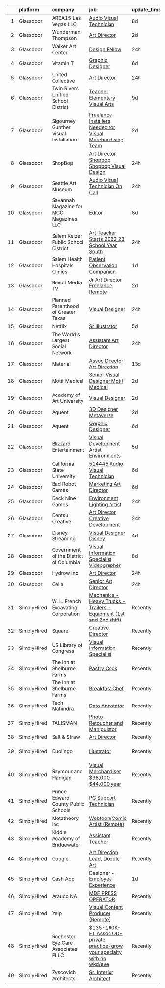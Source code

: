 

|    | platform    | company                                  | job                                                                                                                                                                                                                                                                                                                                                                                                                                                                                                                                                                                                                                                                                                                                                                                                                                                                                                                                                                                                                                                                                                                                                     | update_time   | location                  |
|---:|:------------|:-----------------------------------------|:--------------------------------------------------------------------------------------------------------------------------------------------------------------------------------------------------------------------------------------------------------------------------------------------------------------------------------------------------------------------------------------------------------------------------------------------------------------------------------------------------------------------------------------------------------------------------------------------------------------------------------------------------------------------------------------------------------------------------------------------------------------------------------------------------------------------------------------------------------------------------------------------------------------------------------------------------------------------------------------------------------------------------------------------------------------------------------------------------------------------------------------------------------|:--------------|:--------------------------|
|  1 | Glassdoor   | AREA15 Las Vegas  LLC                    | [Audio Visual Technician](https://www.glassdoor.com/partner/jobListing.htm?pos=101&ao=1110586&s=58&guid=00000180ff27c2748ee72307d3b5bca7&src=GD_JOB_AD&t=SR&vt=w&cs=1_7ba30302&cb=1653548237892&jobListingId=1007870265604&cpc=320F474EFE2ECF9F&jrtk=3-0-1g3vifglqq6r7801-1g3vifgmaq06h800-68ff0c49bd6cd990--6NYlbfkN0AxBpcpHdbft5DAzsU654jJBBeyUln-6tcmC3MQbJI8xZFDSIU0w9fXcEXE77eTUYCRIo4TfW3SIcT_nu-hwCwZTgOaWyuy8N1X5HrMsWOnLvvn_z8W27zUzjgwMRka0xFir95N6-YQ1UufxeiBzuzK_zWfUFp6FSh6-zTpuq2YJ7hLp6Qqf7v1FK6gexWSiXXJTXthVQ2NfQ8KD4SlUYI8ZGRZDNKWLqYk8hx8ahTxs5u5psEOxuhkdjec_VtmbOgu256uMV5lyyay4d8IR8iHXbKDPUqQHpgK9Ws2gwsN9Or51CnGjR50DhxZ5AC8dyr7sD4aD4aueSRvdpRoJUGWaRLyBvM2jqYoBTTWVJFhwwxsgBKChsyLr6xBLUAYj864z5NNwFNGomNtUr8cFN0Fu84bilxdaSMYx_H24u4jJwCErYluCErRq-V3-ZS6bv90R_zPPX-jacBtujtgIdil5AU6We9Pi7oABb5pIL95eKXuMnBuhbVx)                                                                                                                                                                                                                                                                                                           | 8d            | Las Vegas, NV             |
|  2 | Glassdoor   | Wunderman Thompson                       | [Art Director](https://www.glassdoor.com/partner/jobListing.htm?pos=117&ao=1136043&s=58&guid=00000180ff27c2748ee72307d3b5bca7&src=GD_JOB_AD&t=SR&vt=w&cs=1_225f7300&cb=1653548237894&jobListingId=1007886756527&jrtk=3-0-1g3vifglqq6r7801-1g3vifgmaq06h800-0602c31314ee2a5d-)                                                                                                                                                                                                                                                                                                                                                                                                                                                                                                                                                                                                                                                                                                                                                                                                                                                                           | 2d            | New York, NY              |
|  3 | Glassdoor   | Walker Art Center                        | [Design Fellow](https://www.glassdoor.com/partner/jobListing.htm?pos=123&ao=1136043&s=58&guid=00000180ff27c2748ee72307d3b5bca7&src=GD_JOB_AD&t=SR&vt=w&cs=1_283572b5&cb=1653548237894&jobListingId=1007892609966&jrtk=3-0-1g3vifglqq6r7801-1g3vifgmaq06h800-07b9a07fb7664593-)                                                                                                                                                                                                                                                                                                                                                                                                                                                                                                                                                                                                                                                                                                                                                                                                                                                                          | 24h           | Minneapolis, MN           |
|  4 | Glassdoor   | Vitamin T                                | [Graphic Designer](https://www.glassdoor.com/partner/jobListing.htm?pos=108&ao=1110586&s=58&guid=00000180ff27c2748ee72307d3b5bca7&src=GD_JOB_AD&t=SR&vt=w&cs=1_8d1a6cc3&cb=1653548237893&jobListingId=1007877187329&cpc=3BA4CE39D5B5DEF5&jrtk=3-0-1g3vifglqq6r7801-1g3vifgmaq06h800-a904d3ba8a45659f--6NYlbfkN0DMrcEu7yrtATojKJA7cEzGQ3FdRGWLh0CZQInL4ECGI6k5tN82kdM0OKoro5eXmjrufZqZtXfByh95POie7Dk4LU8AtDKfROUtvhwyHSRX0BPiC4O9LsMimw_JRRO4mI7EgKB9dPnx7FcR5W7gjg1_OSVrvxRwmVUfNlu4UljO7vHY_3uWtCteABkRGUe9KWQDS1g8hz1QTBXf1MnmVW-T5GYD4x4A__ruAL5UjQvfSedJQPYJs_hKHfmXcMsS5LfbgqbR8radKy7GntXRrAlIyWN3PD-YYs_s7FQMuDwJFaNg1De9QJhROEXte-8KuWMIFKTaKnAGtZlptByS-DyLE8wkL0bE3kijzOKGsseYHX0NmdjSCJ9b9jVPtkk6mmEabgsZ7GLPzhomE9EVksDVG2Im26GMHpVs0uyQvn4km67mQURQ9qmgnVghZnSW86YjSK7fvTpctr1qsfV2YOst)                                                                                                                                                                                                                                                                                                                                                  | 6d            | Remote                    |
|  5 | Glassdoor   | United Collective                        | [Art Director](https://www.glassdoor.com/partner/jobListing.htm?pos=102&ao=1110586&s=58&guid=00000180ff27c2748ee72307d3b5bca7&src=GD_JOB_AD&t=SR&vt=w&cs=1_fb31c464&cb=1653548237892&jobListingId=1007891627197&cpc=AECEB822CA110EBC&jrtk=3-0-1g3vifglqq6r7801-1g3vifgmaq06h800-b215969f490e5aa0--6NYlbfkN0AZhccrYCUSJlZEde1UnGXnwlG1V9FU8luw-eezWnVYr_TjwKh1ZGohuJHFN-lR5wYluKBjqnX_gCG4N22BsYneFOenQLRIQcPxapwTjjv5CNPyTi62cq0C7wT6mOIwWPmlt5qVDuwQoNKcBUKsHa_R_Y4RrnN_6Yhnt9H4Q1dSKNOgLXcT1c93057-HYcxzoFhJLwDqTPH_nh5o6Zp9YIq_rL_CeatuJ_9xIo_vfdXZuq1sza5k9-4GZQkQ_0fcln6ae7POepsyppt_biGip_l5-bLdeLgu5Sxj9KW_Bozm77G05sK_IK-0kEpMpaw4YPe8_xglZYmXvT7JSJkOKADab8IzsoXWbweyYYtFv8W1FRRzRGP8gU8Gybm2Vk58HtVGeQ5exZkO7ZeGRYDAvy4A4Hq2IamUV1BrHcFjGwN9lwcd7igVCY-6YiQI1JtDzFB_eK1FSddp1IeBhiVnGJ-ehivk792-JaUEqbiHo4zGiwNXr0MP_PxC7S4uS2CmN0BNiJNK10pww%3D%3D)                                                                                                                                                                                                                                                                                          | 24h           | Huntington Beach, CA      |
|  6 | Glassdoor   | Twin Rivers Unified School District      | [Teacher   Elementary Visual Arts](https://www.glassdoor.com/partner/jobListing.htm?pos=125&ao=1136043&s=58&guid=00000180ff27c2748ee72307d3b5bca7&src=GD_JOB_AD&t=SR&vt=w&cs=1_39c8dfdc&cb=1653548237894&jobListingId=1007867209041&jrtk=3-0-1g3vifglqq6r7801-1g3vifgmaq06h800-6a5815b4c2ff203c-)                                                                                                                                                                                                                                                                                                                                                                                                                                                                                                                                                                                                                                                                                                                                                                                                                                                       | 9d            | McClellan, CA             |
|  7 | Glassdoor   | Sigourney Gunther Visual Installation    | [Freelance Installers Needed for Visual Merchandising Team](https://www.glassdoor.com/partner/jobListing.htm?pos=109&ao=1136043&s=58&guid=00000180ff27c2748ee72307d3b5bca7&src=GD_JOB_AD&t=SR&vt=w&ea=1&cs=1_d7725d61&cb=1653548237893&jobListingId=1007886543963&jrtk=3-0-1g3vifglqq6r7801-1g3vifgmaq06h800-cd90db44e6a8ac40-)                                                                                                                                                                                                                                                                                                                                                                                                                                                                                                                                                                                                                                                                                                                                                                                                                         | 2d            | Bal Harbour, FL           |
|  8 | Glassdoor   | ShopBop                                  | [Art Director  Shopbop  Shopbop Visual Design](https://www.glassdoor.com/partner/jobListing.htm?pos=116&ao=1136043&s=58&guid=00000180ff27c2748ee72307d3b5bca7&src=GD_JOB_AD&t=SR&vt=w&cs=1_46f980f0&cb=1653548237894&jobListingId=1007892953042&jrtk=3-0-1g3vifglqq6r7801-1g3vifgmaq06h800-705f06629871c303-)                                                                                                                                                                                                                                                                                                                                                                                                                                                                                                                                                                                                                                                                                                                                                                                                                                           | 24h           | Remote                    |
|  9 | Glassdoor   | Seattle Art Museum                       | [Audio Visual Technician On Call](https://www.glassdoor.com/partner/jobListing.htm?pos=120&ao=1136043&s=58&guid=00000180ff27c2748ee72307d3b5bca7&src=GD_JOB_AD&t=SR&vt=w&cs=1_c753b683&cb=1653548237894&jobListingId=1007893853351&jrtk=3-0-1g3vifglqq6r7801-1g3vifgmaq06h800-3972cc9435f607e5-)                                                                                                                                                                                                                                                                                                                                                                                                                                                                                                                                                                                                                                                                                                                                                                                                                                                        | 24h           | Seattle, WA               |
| 10 | Glassdoor   | Savannah Magazine for MCC Magazines  LLC | [Editor](https://www.glassdoor.com/partner/jobListing.htm?pos=103&ao=1110586&s=58&guid=00000180ff27c2748ee72307d3b5bca7&src=GD_JOB_AD&t=SR&vt=w&ea=1&cs=1_fdcb1af6&cb=1653548237893&jobListingId=1007869491442&cpc=5E31031E1AFF45A7&jrtk=3-0-1g3vifglqq6r7801-1g3vifgmaq06h800-2a68b48a9e70c5ee--6NYlbfkN0DsM7MRoR6mGcOzXJiXNgbNnqHdEWyX0qsd-BnMskj0mUMdnr-yJeDT8yYHE7W0IJmVhuqxmbGOa9T6M5mHgwNt1hsgebGv_vQKAezgeQVgXP9iEp2uI_SxvHPiRuHGOp8mxPrwz7RngCErL3KLLLKrGTGCI3LYA-p3qeqw5PWXE_qYBDLxXOFK0tl2ZYYZw-cbGUbHcqYNO5leGuR-M9Xj2-ZknX_IdSRaX6XpBKmZLsc0GHEtC0a2b4a1QPI8aX15R6GbtR303jyLs2Cv28fA8IPEFNNxnrJDS15s32Is9fpnZs7TOjZ8oNLGYGNY1N5C4F_2Z4QUwpS5Tl7JCxcVV-Rng7kF2nQoLwmwf2lCRsIVdvtiieem8VvJEsKip96u8EQpYo6l1LdDU27fgjxi6_6o3nzfmeN4uaGxEkYSXhlZzmy6pW17opciow-byk4_H6pCNjxSDZwsYhD4RjyMAAsiTwKGAaD6CqQg7pnB1Q%3D%3D)                                                                                                                                                                                                                                                                                                                           | 8d            | Savannah, GA              |
| 11 | Glassdoor   | Salem Keizer Public School District      | [Art Teacher   Starts 2022 23 School Year  South](https://www.glassdoor.com/partner/jobListing.htm?pos=110&ao=1136043&s=58&guid=00000180ff27c2748ee72307d3b5bca7&src=GD_JOB_AD&t=SR&vt=w&cs=1_441a6912&cb=1653548237893&jobListingId=1007893609204&jrtk=3-0-1g3vifglqq6r7801-1g3vifgmaq06h800-f583bfaa80561348-)                                                                                                                                                                                                                                                                                                                                                                                                                                                                                                                                                                                                                                                                                                                                                                                                                                        | 24h           | Marion, OR                |
| 12 | Glassdoor   | Salem Health Hospitals   Clinics         | [Patient Observation Companion](https://www.glassdoor.com/partner/jobListing.htm?pos=128&ao=1136043&s=58&guid=00000180ff27c2748ee72307d3b5bca7&src=GD_JOB_AD&t=SR&vt=w&cs=1_dc17210e&cb=1653548237895&jobListingId=1007890796282&jrtk=3-0-1g3vifglqq6r7801-1g3vifgmaq06h800-91ec04f3885e4957-)                                                                                                                                                                                                                                                                                                                                                                                                                                                                                                                                                                                                                                                                                                                                                                                                                                                          | 1d            | Salem, OR                 |
| 13 | Glassdoor   | Revolt Media   TV                        | [Jr  Art Director  Freelance    Remote](https://www.glassdoor.com/partner/jobListing.htm?pos=114&ao=1136043&s=58&guid=00000180ff27c2748ee72307d3b5bca7&src=GD_JOB_AD&t=SR&vt=w&ea=1&cs=1_8135bd31&cb=1653548237894&jobListingId=1007887236754&jrtk=3-0-1g3vifglqq6r7801-1g3vifgmaq06h800-cee8a7d429f15fea-)                                                                                                                                                                                                                                                                                                                                                                                                                                                                                                                                                                                                                                                                                                                                                                                                                                             | 2d            | Los Angeles, CA           |
| 14 | Glassdoor   | Planned Parenthood of Greater Texas      | [Visual Designer](https://www.glassdoor.com/partner/jobListing.htm?pos=119&ao=1136043&s=58&guid=00000180ff27c2748ee72307d3b5bca7&src=GD_JOB_AD&t=SR&vt=w&cs=1_4dd07a76&cb=1653548237894&jobListingId=1007892953765&jrtk=3-0-1g3vifglqq6r7801-1g3vifgmaq06h800-c5d9722d2779e937-)                                                                                                                                                                                                                                                                                                                                                                                                                                                                                                                                                                                                                                                                                                                                                                                                                                                                        | 24h           | Austin, TX                |
| 15 | Glassdoor   | Netflix                                  | [Sr  Illustrator](https://www.glassdoor.com/partner/jobListing.htm?pos=111&ao=1136043&s=58&guid=00000180ff27c2748ee72307d3b5bca7&src=GD_JOB_AD&t=SR&vt=w&cs=1_0b309864&cb=1653548237894&jobListingId=1007880312763&jrtk=3-0-1g3vifglqq6r7801-1g3vifgmaq06h800-aba62c5e690865f5-)                                                                                                                                                                                                                                                                                                                                                                                                                                                                                                                                                                                                                                                                                                                                                                                                                                                                        | 5d            | Remote                    |
| 16 | Glassdoor   | The World s Largest Social Network       | [Assistant Art Director](https://www.glassdoor.com/partner/jobListing.htm?pos=105&ao=1110586&s=58&guid=00000180ff27c2748ee72307d3b5bca7&src=GD_JOB_AD&t=SR&vt=w&ea=1&cs=1_22707e0e&cb=1653548237893&jobListingId=1007893754615&cpc=F4EED0218A761C36&jrtk=3-0-1g3vifglqq6r7801-1g3vifgmaq06h800-c8fd89e0875b1b4f--6NYlbfkN0DSgjPPcnEdvoK3uuxfISLALE6pB1FR7YSHOr_tSg5_QGIhoz_2VqUepdcKLBLI_zQ4dfL_mMshOos95en_JIyx8E4GpGx4iJ6E0RzPegVSF8WH4jq5WR5meCYmXttGw0DeMdx-IMQQGKFTgFBbFk46SNDaD6jxyQsfJvpjhru_I-nAPlEXU4kwEjPj1b4DG1GGV7iXpO4yaWchyJZboktugt-BHXtdeAlRvILwyaj0uVz_A3d9YbaLj53yyx8OZvKTYahSoKw7E0rvCd2KHeyTUtlF-x-89q6Cmak4qUZeBySh1YCuq3RFTxRh97jh1hzonnQoaJkybe2w-96m7O8OkZqWh52vCAGhBTdVuFs09Cb29LZtGaE8mw8hwYcSmX-q0WnxB71wBQixybzZMM7-yw_ICP5JZPjdzGY-QYtheF5YfYYwSV_8PRtnyig0f2Btcly5t9wGVuxSZ5ZG95wAUhW--zULxOGS-fh1E6nFFiLg3YKOothdzcqEb8_AHzrjiBAPwG8IStP9BC1bxSlFqubmzIBzlzFEItaidrxdH54CjhLnLQHPF3gDqM380HiI4Sk7JFS3dsf5N6g8ppD7mDAG8x7JVxM%3D)                                                                                                                                                                                         | 24h           | Los Angeles, CA           |
| 17 | Glassdoor   | Material                                 | [Assoc  Director  Art Direction](https://www.glassdoor.com/partner/jobListing.htm?pos=126&ao=1136043&s=58&guid=00000180ff27c2748ee72307d3b5bca7&src=GD_JOB_AD&t=SR&vt=w&cs=1_f3f95c6f&cb=1653548237894&jobListingId=1007858333794&jrtk=3-0-1g3vifglqq6r7801-1g3vifgmaq06h800-bc7a401be3ad9d5d-)                                                                                                                                                                                                                                                                                                                                                                                                                                                                                                                                                                                                                                                                                                                                                                                                                                                         | 13d           | Remote                    |
| 18 | Glassdoor   | Motif Medical                            | [Senior Visual Designer   Motif Medical](https://www.glassdoor.com/partner/jobListing.htm?pos=124&ao=1136043&s=58&guid=00000180ff27c2748ee72307d3b5bca7&src=GD_JOB_AD&t=SR&vt=w&cs=1_f9a0a2ae&cb=1653548237894&jobListingId=1007886803509&jrtk=3-0-1g3vifglqq6r7801-1g3vifgmaq06h800-5097aa4e3d953b05-)                                                                                                                                                                                                                                                                                                                                                                                                                                                                                                                                                                                                                                                                                                                                                                                                                                                 | 2d            | Asheville, NC             |
| 19 | Glassdoor   | Academy of Art University                | [Visual Designer](https://www.glassdoor.com/partner/jobListing.htm?pos=130&ao=1136043&s=58&guid=00000180ff27c2748ee72307d3b5bca7&src=GD_JOB_AD&t=SR&vt=w&cs=1_74d621ba&cb=1653548237900&jobListingId=1007887273409&jrtk=3-0-1g3vifglqq6r7801-1g3vifgmaq06h800-e26ba85fdd71777b-)                                                                                                                                                                                                                                                                                                                                                                                                                                                                                                                                                                                                                                                                                                                                                                                                                                                                        | 2d            | Remote                    |
| 20 | Glassdoor   | Aquent                                   | [3D Designer Metaverse](https://www.glassdoor.com/partner/jobListing.htm?pos=106&ao=1110586&s=58&guid=00000180ff27c2748ee72307d3b5bca7&src=GD_JOB_AD&t=SR&vt=w&cs=1_8e7df778&cb=1653548237893&jobListingId=1007886056639&cpc=654405A9B1E0A9F5&jrtk=3-0-1g3vifglqq6r7801-1g3vifgmaq06h800-14aa0cad468b6434--6NYlbfkN0DMrcEu7yrtATojKJA7cEzGQ3FdRGWLh0CZQInL4ECGI9gD0Wolx9R2EDT7B77c2cTOkqdPPTYkDVyLVTMGgquo8-bW2Wreiha8aW8KA5H5On8A5p21At5MVpdm7_K3oMiZi5EkWnNyrft4BYW92PgGQjQSKbZDUzrGaH7LvlgHbT8aNn6dq8ATvW9JcFkkMjQnquaYS1KPKtQ07ZMpTS1PqlTzbP2X883QiTALhkm6imi9BHxkG_Ih7o77UMTlT7rJJK7V8bqWZ62bzYT_YN-nh8lGNMk5Y9dl3rwnASPjj3-khQaRKu-aQyZHHlDqYcTMtZWivj3a81clGiEnfc4_bvZms7TJpVZeINyDwdkc1BKs7odcstg4PYwp9NxfCWUXvhadi2JHo_lzrJaQKELpBs8TpeUhQl_jzVqR5bE3wul3_X5O4nZXg7tZRgkJNGCp9E0AdEMU31yp4wZvQqLJ30f9gEvJSJgpXNLpdRjn2c2tf1tuvSu7V7KIm3Bui2w%3D)                                                                                                                                                                                                                                                                                               | 2d            | Remote                    |
| 21 | Glassdoor   | Aquent                                   | [Graphic Designer](https://www.glassdoor.com/partner/jobListing.htm?pos=107&ao=1110586&s=58&guid=00000180ff27c2748ee72307d3b5bca7&src=GD_JOB_AD&t=SR&vt=w&cs=1_9f823076&cb=1653548237893&jobListingId=1007877306846&cpc=AC285F3A3ECA6BB0&jrtk=3-0-1g3vifglqq6r7801-1g3vifgmaq06h800-6481c9cdaf4baded--6NYlbfkN0DMrcEu7yrtATojKJA7cEzGQ3FdRGWLh0CZQInL4ECGI9gD0Wolx9R2EDT7B77c2cTyQDkqyA_RLZ2dQJPcGTFe5uBIYcfU2tr4e68Tm3MpsOkProIf1YDLd3CCJc0_dd97A9BMhT6qrNPagmMo6aJfw-XVQ8yC-bFCjPxmQEvppG-X4VBjDSJ8Yt2hcQLN7zB9xaxJrOe7Yu4Rs6dTQUgf2clmcVFxKKAa3bFy_qFC9BU18b78_Zt_nt2qLVY2Ck02Hb6TdP9cZezf15FrCQ0xl1hrMgtivNHqSMCURZZiHHDGpoG6TgMRv-LvEmNdPO-ktpLOuq_jeeH0LQaSxZumnGithOzSBPmD7sR9fj5u1tQ7apK5VJ3-ZY8R9XdOam5Z9HXgrn9DseTnCFxltRYuSdniZuRK8z14fVCuAsVTDFRYx8IB18Fu4eXoPyYRKIfL7K-RDQI2iw%3D%3D)                                                                                                                                                                                                                                                                                                                                                      | 6d            | Remote                    |
| 22 | Glassdoor   | Blizzard Entertainment                   | [Visual Development Artist  Environments](https://www.glassdoor.com/partner/jobListing.htm?pos=112&ao=1136043&s=58&guid=00000180ff27c2748ee72307d3b5bca7&src=GD_JOB_AD&t=SR&vt=w&cs=1_8156fe8c&cb=1653548237894&jobListingId=1007880258083&jrtk=3-0-1g3vifglqq6r7801-1g3vifgmaq06h800-6cde3f94c0fd2700-)                                                                                                                                                                                                                                                                                                                                                                                                                                                                                                                                                                                                                                                                                                                                                                                                                                                | 5d            | Irvine, CA                |
| 23 | Glassdoor   | California State University              | [514445   Audio Visual Technician](https://www.glassdoor.com/partner/jobListing.htm?pos=118&ao=1136043&s=58&guid=00000180ff27c2748ee72307d3b5bca7&src=GD_JOB_AD&t=SR&vt=w&cs=1_79f4adff&cb=1653548237894&jobListingId=1007877013024&jrtk=3-0-1g3vifglqq6r7801-1g3vifgmaq06h800-3d570f0b3a4ff61e-)                                                                                                                                                                                                                                                                                                                                                                                                                                                                                                                                                                                                                                                                                                                                                                                                                                                       | 6d            | Fullerton, CA             |
| 24 | Glassdoor   | Bad Robot Games                          | [Marketing Art Director](https://www.glassdoor.com/partner/jobListing.htm?pos=121&ao=1136043&s=58&guid=00000180ff27c2748ee72307d3b5bca7&src=GD_JOB_AD&t=SR&vt=w&cs=1_b84f9485&cb=1653548237894&jobListingId=1007877926118&jrtk=3-0-1g3vifglqq6r7801-1g3vifgmaq06h800-60013a5818669ab2-)                                                                                                                                                                                                                                                                                                                                                                                                                                                                                                                                                                                                                                                                                                                                                                                                                                                                 | 6d            | Santa Monica, CA          |
| 25 | Glassdoor   | Deck Nine Games                          | [Environment Lighting Artist](https://www.glassdoor.com/partner/jobListing.htm?pos=129&ao=1136043&s=58&guid=00000180ff27c2748ee72307d3b5bca7&src=GD_JOB_AD&t=SR&vt=w&ea=1&cs=1_7b188183&cb=1653548237895&jobListingId=1007893083665&jrtk=3-0-1g3vifglqq6r7801-1g3vifgmaq06h800-de8e5e6fa0efe412-)                                                                                                                                                                                                                                                                                                                                                                                                                                                                                                                                                                                                                                                                                                                                                                                                                                                       | 24h           | Remote                    |
| 26 | Glassdoor   | Dentsu Creative                          | [Art Director  Creative Development](https://www.glassdoor.com/partner/jobListing.htm?pos=127&ao=1136043&s=58&guid=00000180ff27c2748ee72307d3b5bca7&src=GD_JOB_AD&t=SR&vt=w&cs=1_337d036c&cb=1653548237895&jobListingId=1007893842423&jrtk=3-0-1g3vifglqq6r7801-1g3vifgmaq06h800-ab13267355ebdb86-)                                                                                                                                                                                                                                                                                                                                                                                                                                                                                                                                                                                                                                                                                                                                                                                                                                                     | 24h           | San Francisco, CA         |
| 27 | Glassdoor   | Disney Streaming                         | [Visual Designer   Disney ](https://www.glassdoor.com/partner/jobListing.htm?pos=113&ao=1136043&s=58&guid=00000180ff27c2748ee72307d3b5bca7&src=GD_JOB_AD&t=SR&vt=w&cs=1_a2ba27cc&cb=1653548237894&jobListingId=1007881333230&jrtk=3-0-1g3vifglqq6r7801-1g3vifgmaq06h800-89f0a7ea6b033065-)                                                                                                                                                                                                                                                                                                                                                                                                                                                                                                                                                                                                                                                                                                                                                                                                                                                              | 4d            | New York, NY              |
| 28 | Glassdoor   | Government of the District of Columbia   | [Visual Information Specialist  Videographer ](https://www.glassdoor.com/partner/jobListing.htm?pos=115&ao=1136043&s=58&guid=00000180ff27c2748ee72307d3b5bca7&src=GD_JOB_AD&t=SR&vt=w&cs=1_557bcfd1&cb=1653548237894&jobListingId=1007870682239&jrtk=3-0-1g3vifglqq6r7801-1g3vifgmaq06h800-c08e4b1d0076d62c-)                                                                                                                                                                                                                                                                                                                                                                                                                                                                                                                                                                                                                                                                                                                                                                                                                                           | 8d            | Washington, DC            |
| 29 | Glassdoor   | Hydrow  Inc                              | [Art Director](https://www.glassdoor.com/partner/jobListing.htm?pos=122&ao=1136043&s=58&guid=00000180ff27c2748ee72307d3b5bca7&src=GD_JOB_AD&t=SR&vt=w&cs=1_5a8cb9e0&cb=1653548237894&jobListingId=1007892929950&jrtk=3-0-1g3vifglqq6r7801-1g3vifgmaq06h800-a01f4ac20112847e-)                                                                                                                                                                                                                                                                                                                                                                                                                                                                                                                                                                                                                                                                                                                                                                                                                                                                           | 24h           | Boston, MA                |
| 30 | Glassdoor   | Cella                                    | [Senior Art Director](https://www.glassdoor.com/partner/jobListing.htm?pos=104&ao=1110586&s=58&guid=00000180ff27c2748ee72307d3b5bca7&src=GD_JOB_AD&t=SR&vt=w&cs=1_18434957&cb=1653548237892&jobListingId=1007892665403&cpc=654405A9B1E0A9F5&jrtk=3-0-1g3vifglqq6r7801-1g3vifgmaq06h800-cf3d92489477b1fb--6NYlbfkN0ABL5jwqrJX8j4-zsE1pdctockIOMh3bUiDojLxDHSgfnyfdrl215GIT9Vdrv6w9UmbdCrl0JRumbhYMqPkHJTa4m_F6yoMFvuNdFk4uSK1JZStyQE2i3j6gZT4_uEleeuuN3ng1liH4YDGTU6WLUiNz2yF4CKqBRZAXfcq8nQ7fJQzv03O36vgZhv1RIsUsFo9dn6vgpAS5yy7c9Hhf6QkLCYH-FtEt-tNclSIo2F97QngrWbZGKiSObN0Ojd4v2S4zoFyHHR7zAL_WDXUgOM2vNmzkWVG4dNwpPlahebbZ9GDrtQwRLEXqa1vwHTha5Pyf7QrlbQfy1PTb1udZYzuqS0-eeUuTgMZI72vxj3IFkQ0Wy3IWeNEqjtAv-7mtCQXeJaF89HpNM5tHmoLwTFLariH5o6j_RRydXlv1m0oISvK0zh9ctGtGLBJpaWk8EodrGPZty0Cc0CTZSbAIPMMhBRfwkzYbvC2yA5QHO6OaeM41XMIYx9nWHai7_hFNq8zjeZnu9m8QrWJr-KmTZsCAuc1LTc5Mv0zjDSb3ZSaheJ965TbFZoj-VUDvDERUtLgJiA77W8h0ta7xfvRo_O0cywXI5n2rv-vubp6dAQ-UzQ0myaVwohemtN2PEZ6jW3jSbCDInOCbJxIKfOFGUDkIdGLU-8ddgxnEhZbIdhoy8ht8Ek-zG3vOczCZJWpLG7p3UW5-uFcNKEKn3cTFbvcbIDW6IhN0bhva1RKL943gHwtDV9E9FOZcbLbvKg8pkMXLF6YcQDIQ-IJtn9TudKlWVyW7oDFANM%3D) | 24h           | Minneapolis, MN           |
| 31 | SimplyHired | W. L. French Excavating Corporation      | [Mechanics - Heavy Trucks - Trailers - Equipment (1st and 2nd shift)](https://www.simplyhired.com/job/JeBNMPD7rXWSR09vSkPEKGSSg1E3txDwtJ2nGulByPSyjIlVzHdB2w?q=visual+art)                                                                                                                                                                                                                                                                                                                                                                                                                                                                                                                                                                                                                                                                                                                                                                                                                                                                                                                                                                              | Recently      | North Billerica, MA       |
| 32 | SimplyHired | Square                                   | [Creative Director](https://www.simplyhired.com/job/vq9eYmY859zLXxjY_lnJHLI2Og6xxt3JXhQMPAVkTXYPH-lxwGHLSQ?q=visual+art)                                                                                                                                                                                                                                                                                                                                                                                                                                                                                                                                                                                                                                                                                                                                                                                                                                                                                                                                                                                                                                | Recently      | Remote                    |
| 33 | SimplyHired | US Library of Congress                   | [Visual Information Specialist](https://www.simplyhired.com/job/GxDZkLpr1AOv1MDJk98exCK-Tq4S2CPuFJh9-aSaK3wJrPizGysslQ?q=visual+art)                                                                                                                                                                                                                                                                                                                                                                                                                                                                                                                                                                                                                                                                                                                                                                                                                                                                                                                                                                                                                    | Recently      | Washington, DC            |
| 34 | SimplyHired | The Inn at Shelburne Farms               | [Pastry Cook](https://www.simplyhired.com/job/vY_l9UjVJ6x1Nukh8-fzSqsyElew8x1nvft8t7G2dC1Ehw8zDq6KuQ?q=visual+art)                                                                                                                                                                                                                                                                                                                                                                                                                                                                                                                                                                                                                                                                                                                                                                                                                                                                                                                                                                                                                                      | Recently      | Shelburne, VT             |
| 35 | SimplyHired | The Inn at Shelburne Farms               | [Breakfast Chef](https://www.simplyhired.com/job/0jrcAaW3D1ZvF9M_z-J6AuZ238hKRId3b7EM7Mq1o9jXceDBZdeE7Q?q=visual+art)                                                                                                                                                                                                                                                                                                                                                                                                                                                                                                                                                                                                                                                                                                                                                                                                                                                                                                                                                                                                                                   | Recently      | Shelburne, VT             |
| 36 | SimplyHired | Tech Mahindra                            | [Data Annotator](https://www.simplyhired.com/job/hUvio7q-Hx0C42TnwQcvl5pdeY6b4NLSK3kG_GWkMKhEwLTn49udcw?q=visual+art)                                                                                                                                                                                                                                                                                                                                                                                                                                                                                                                                                                                                                                                                                                                                                                                                                                                                                                                                                                                                                                   | Recently      | Remote                    |
| 37 | SimplyHired | TALISMAN                                 | [Photo Retoucher and Manipulator](https://www.simplyhired.com/job/B5Vbf0rjzStsbQjiNqc5JEZ8wEwHtGKmLuNtP1h-EpRlfUrmDkzxBg?q=visual+art)                                                                                                                                                                                                                                                                                                                                                                                                                                                                                                                                                                                                                                                                                                                                                                                                                                                                                                                                                                                                                  | Recently      | Remote                    |
| 38 | SimplyHired | Salt & Straw                             | [Art Director](https://www.simplyhired.com/job/Fmk0M8tczoku1ieNsM9I2nDYBnNwiOORaKWD0EEhVmo8wRq8eLQ-cQ?q=visual+art)                                                                                                                                                                                                                                                                                                                                                                                                                                                                                                                                                                                                                                                                                                                                                                                                                                                                                                                                                                                                                                     | Recently      | Portland, OR              |
| 39 | SimplyHired | Duolingo                                 | [Illustrator](https://www.simplyhired.com/job/PJlGum2v4yArhevRlDAJ8eRtijUguzlJWV83At0oXKTEC-6Px1oAUA?q=visual+art)                                                                                                                                                                                                                                                                                                                                                                                                                                                                                                                                                                                                                                                                                                                                                                                                                                                                                                                                                                                                                                      | Recently      | New York, NY +2 locations |
| 40 | SimplyHired | Raymour and Flanigan                     | [Visual Merchandiser $38,000 - $44,000 year](https://www.simplyhired.com/job/7qFAAvk8OAybNha3WpsscVQgXkl4zTSJAQMQUbcNGkGpSmwTi9mL0g?q=visual+art)                                                                                                                                                                                                                                                                                                                                                                                                                                                                                                                                                                                                                                                                                                                                                                                                                                                                                                                                                                                                       | Recently      | South Plainfield, NJ      |
| 41 | SimplyHired | Prince Edward County Public Schools      | [PC Support Technician](https://www.simplyhired.com/job/guzPp8s8XQPnQgx9pco8Y5HvbcrPAHmIHDHc68Xr9J1AaR4473-J3g?q=visual+art)                                                                                                                                                                                                                                                                                                                                                                                                                                                                                                                                                                                                                                                                                                                                                                                                                                                                                                                                                                                                                            | Recently      | Prince Edward County, VA  |
| 42 | SimplyHired | Metatheory Inc                           | [Webtoon/Comic Artist (Remote)](https://www.simplyhired.com/job/3nYCJFPFSVsmRpv_TlLlRrsPc40lXQfpZG74zVf4x5OsN_VqFc7nrg?q=visual+art)                                                                                                                                                                                                                                                                                                                                                                                                                                                                                                                                                                                                                                                                                                                                                                                                                                                                                                                                                                                                                    | Recently      | California                |
| 43 | SimplyHired | Kiddie Academy of Bridgewater            | [Assistant Teacher](https://www.simplyhired.com/job/vARPK6YtgeaH25gtXwIrQ8TFAhHvW19E9Cf9IyC0NUJWL70AbmXJ8g?q=visual+art)                                                                                                                                                                                                                                                                                                                                                                                                                                                                                                                                                                                                                                                                                                                                                                                                                                                                                                                                                                                                                                | Recently      | Bridgewater, NJ           |
| 44 | SimplyHired | Google                                   | [Art Direction Lead, Doodle Art](https://www.simplyhired.com/job/hU8QPdpvI54ODI5XQ7zI9gqGv6VvvkXOhDJ6mxlDL19TRhkLK9g92w?q=visual+art)                                                                                                                                                                                                                                                                                                                                                                                                                                                                                                                                                                                                                                                                                                                                                                                                                                                                                                                                                                                                                   | Recently      | New York, NY              |
| 45 | SimplyHired | Cash App                                 | [Designer - Employee Experience](https://www.simplyhired.com/job/rdKpRK_HdRiJEq3DUFi_tZ_06Qn0gqAIFS8QsMR0ditZ__vFHK-uZg?q=visual+art)                                                                                                                                                                                                                                                                                                                                                                                                                                                                                                                                                                                                                                                                                                                                                                                                                                                                                                                                                                                                                   | 1d            | San Francisco, CA         |
| 46 | SimplyHired | Arauco NA                                | [MDF PRESS OPERATOR](https://www.simplyhired.com/job/ZcbBoCqGjwCadVRvm85C0FarM9gD1xzfQ-VAIr7ZbomfANZTO42lXQ?q=visual+art)                                                                                                                                                                                                                                                                                                                                                                                                                                                                                                                                                                                                                                                                                                                                                                                                                                                                                                                                                                                                                               | Recently      | Moncure, NC               |
| 47 | SimplyHired | Yelp                                     | [Visual Content Producer (Remote)](https://www.simplyhired.com/job/I6r8IGVwOEaxfTooOixswHNwCkeAeUJpuEJAp_lsyIpbphXpsi9uxA?q=visual+art)                                                                                                                                                                                                                                                                                                                                                                                                                                                                                                                                                                                                                                                                                                                                                                                                                                                                                                                                                                                                                 | Recently      | Remote                    |
| 48 | SimplyHired | Rochester Eye Care Associates PLLC       | [$135-160K-FT Assoc OD-private practice-grow your specialty with no wkd/eve](https://www.simplyhired.com/job/5Ln4sQKET2Nhm9LGb8WLgKgnA8ycei4XfRESJwxOYjYpOC_4eGSLMA?q=visual+art)                                                                                                                                                                                                                                                                                                                                                                                                                                                                                                                                                                                                                                                                                                                                                                                                                                                                                                                                                                       | Recently      | Rochester, NH             |
| 49 | SimplyHired | Zyscovich Architects                     | [Sr. Interior Architect](https://www.simplyhired.com/job/T7oet47aCOFHKQsEghPBtusux2cJdi0zmkul-G67QosaeOLXQtvx5Q?q=visual+art)                                                                                                                                                                                                                                                                                                                                                                                                                                                                                                                                                                                                                                                                                                                                                                                                                                                                                                                                                                                                                           | Recently      | Miami, FL                 |